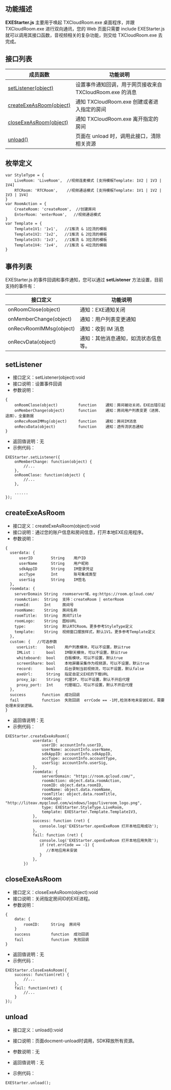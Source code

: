 ﻿## 功能描述
**EXEStarter.js**  主要用于唤起 TXCloudRoom.exe 桌面程序，并跟 TXCloudRoom.exe 进行双向通讯，您的 Web 页面只需要 include EXEStarter.js 就可以调用其接口函数，音视频相关的复杂功能，则交给 TXCloudRoom.exe 去完成。

<h2 id = "API">接口列表</h2>

| 成员函数                                    | 功能说明                                                  |
| ------------------------------------------- | --------------------------------------------------------- |
| [setListener(object)](#setListener)         | 设置事件通知回调，用于网页接收来自 TXCloudRoom.exe 的消息 |
| [createExeAsRoom(object)](#createExeAsRoom) | 通知 TXCloudRoom.exe 创建或者进入指定的房间               |
| [closeExeAsRoom(object)](#closeExeAsRoom)   | 通知 TXCloudRoom.exe 离开指定的房间                       |
| [unload()](#unload)                         | 页面在 unload 时，调用此接口，清除相关资源                |

<h2 id = "EnumDef">枚举定义</h2>

```object
var StyleType = {
    LiveRoom: 'LiveRoom',  //视频连麦模式 [支持模板Template: 1V2 | 1V3 | 1V4]
    RTCRoom: 'RTCRoom',    //视频通话模式 [支持模板Template: 1V1 | 1V2 | 1V3 | 1V4]
}
var RoomAction = {
    CreateRoom: 'createRoom',  //创建房间
    EnterRoom: 'enterRoom',   //视频通话模式
}
var Template = {
    Template1V1: '1v1',   //1推流 & 1拉流的模板
    Template1V2: '1v2',   //1推流 & 2拉流的模板
    Template1V3: '1v3',	  //1推流 & 3拉流的模板
    Template1V4: '1v4',   //1推流 & 4拉流的模板
}
```

<h2 id = "setListener">事件列表</h2>

EXEStarter.js 的事件回调和事件通知，您可以通过 **setListener**  方法设置，目前支持的事件有：

| 接口定义                                     | 功能说明                |
| ---------------------------------------- | ------------------- |
| onRoomClose(object) | 通知：EXE通知关闭 |
| onMemberChange(object) | 通知：用户列表变更通知 |
| onRecvRoomIMMsg(object) | 通知：收到 IM 消息 |
| onRecvData(object) | 通知：其他消息通知，如流状态信息等。 |

<h2 id="setListener">setListener</h2>

- 接口定义：setListener(object):void
- 接口说明：设置事件回调
- 参数说明：

```object
{
	onRoomClose(object)			function    通知：房间被动关闭，EXE出错引起
	onMemberChange(object)		function    通知：房间用户列表变更（进房、退房），全量数据
	onRecvRoomIMMsg(object)		function    通知：房间IM消息
	onRecvData(object)			function    通知：透传流状态通知
}
```
- 返回值说明：无
- 示例代码：

```
EXEStarter.setListener({
	onMemberChange: function(object) {
		//...
	},
	onRoomClose: function(object) {
		//...
	},
	
	......
});
```

<h2 id="createExeAsRoom"> createExeAsRoom</h2>

- 接口定义：createExeAsRoom(object):void
- 接口说明：通过您的账户信息和房间信息，打开本地EXE应用程序。
- 参数说明：

```
{  
  userdata: {
      userID        String    用户ID
      userName      String    用户昵称
      sdkAppID      String    IM登录凭证
      accType       Int       账号集成类型
      userSig       String    IM签名
  },
  roomdata: {
    serverDomain String  roomserver域，eg:https://room.qcloud.com/
    roomAction:  String  支持：createRoom | enterRoom
    roomId:      Int     房间号
    roomName:    String  房间名称
    roomTitle:   String  房间Title
    roomLogo:    String  图标URL
    type:        String  默认RTCRoom。更多参考StyleType定义
    template:    String  视频窗口摆放样式，默认1V1。更多参考Template定义
  },
  custom: {   //可选参数
     userList:    bool    用户列表模块，可以不设置，默认true
     IMList :     bool    IM聊天模块，可以不设置，默认true
     whiteboard:  bool    白板模块，可以不设置，默认true
     screenShare: bool    本地屏幕采集作为视频源，可以不设置，默认true
     record:      bool    后台录制当前视频流，可以不设置，默认false
     exeUrl:      String  指定自定义EXE的下载URL
     proxy_ip:    String  代理IP，可以不设置，默认不开启代理
     proxy_port:  Int     代理端口，可以不设置，默认不开启代理
  },
  success       function  成功回调
  fail          function  失败回调  errCode == -1时,检测本地未安装EXE，需要处理未安装逻辑。
}
```
- 返回值说明：无
- 示例代码：

```
EXEStarter.createExeAsRoom({
            userdata: {
                userID: accountInfo.userID,
                userName: accountInfo.userName,
                sdkAppID: accountInfo.sdkAppID,
                accType: accountInfo.accountType,
                userSig: accountInfo.userSig,
            },
            roomdata: {
                serverDomain: "https://room.qcloud.com/",
                roomAction: object.data.roomAction,
                roomID: object.data.roomID,
                roomName: object.data.roomName,
                roomTitle: object.data.roomTitle,
                roomLogo: "http://liteav.myqcloud.com/windows/logo/liveroom_logo.png",
                type: EXEStarter.StyleType.LiveRoom,
                template: EXEStarter.Template.Template1V3,
            },
            success: function (ret) {
               console.log('EXEStarter.openExeRoom 打开本地应用成功');
            },
            fail: function (ret) {
               console.log('EXEStarter.openExeRoom 打开本地应用失败');
               if (ret.errCode == -1) {
                  //本地应用未安装
               }
            },
        })
```

<h2 id="closeExeAsRoom"> closeExeAsRoom </h2>

- 接口定义：closeExeAsRoom(object):void
- 接口说明：关闭指定房间ID的EXE进程。
- 参数说明：

```object
{
    data: {
        roomID:     String  房间号
    }
	success       	function  成功回调
	fail          	function  失败回调
}
```
- 返回值说明：无
- 示例代码：

```
EXEStarter.closeExeAsRoom({
	success: function(ret) {
		//...
	},
	fail: function(ret) {
		//...
	}
});
```

<h2 id="unload"> unload </h2>

- 接口定义：unload():void
- 接口说明：页面docment-unload时调用，SDK释放所有资源。
- 参数说明：无


- 返回值说明：无
- 示例代码：

```
EXEStarter.unload();
```
